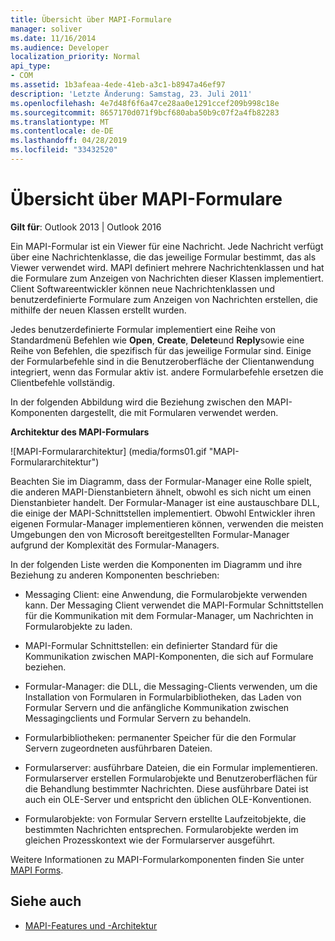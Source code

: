 ```yaml
---
title: Übersicht über MAPI-Formulare
manager: soliver
ms.date: 11/16/2014
ms.audience: Developer
localization_priority: Normal
api_type:
- COM
ms.assetid: 1b3afeaa-4ede-41eb-a3c1-b8947a46ef97
description: 'Letzte Änderung: Samstag, 23. Juli 2011'
ms.openlocfilehash: 4e7d48f6f6a47ce28aa0e1291ccef209b998c18e
ms.sourcegitcommit: 8657170d071f9bcf680aba50b9c07f2a4fb82283
ms.translationtype: MT
ms.contentlocale: de-DE
ms.lasthandoff: 04/28/2019
ms.locfileid: "33432520"
---
```

# <a name="mapi-forms-overview"></a>Übersicht über MAPI-Formulare
  
**Gilt für**: Outlook 2013 | Outlook 2016 
  
Ein MAPI-Formular ist ein Viewer für eine Nachricht. Jede Nachricht verfügt über eine Nachrichtenklasse, die das jeweilige Formular bestimmt, das als Viewer verwendet wird. MAPI definiert mehrere Nachrichtenklassen und hat die Formulare zum Anzeigen von Nachrichten dieser Klassen implementiert. Client Softwareentwickler können neue Nachrichtenklassen und benutzerdefinierte Formulare zum Anzeigen von Nachrichten erstellen, die mithilfe der neuen Klassen erstellt wurden.
  
Jedes benutzerdefinierte Formular implementiert eine Reihe von Standardmenü Befehlen wie **Open**, **Create**, **Delete**und **Reply**sowie eine Reihe von Befehlen, die spezifisch für das jeweilige Formular sind. Einige der Formularbefehle sind in die Benutzeroberfläche der Clientanwendung integriert, wenn das Formular aktiv ist. andere Formularbefehle ersetzen die Clientbefehle vollständig. 
  
In der folgenden Abbildung wird die Beziehung zwischen den MAPI-Komponenten dargestellt, die mit Formularen verwendet werden. 
  
**Architektur des MAPI-Formulars**
  
![MAPI-Formulararchitektur] (media/forms01.gif "MAPI-Formulararchitektur")
  
Beachten Sie im Diagramm, dass der Formular-Manager eine Rolle spielt, die anderen MAPI-Dienstanbietern ähnelt, obwohl es sich nicht um einen Dienstanbieter handelt. Der Formular-Manager ist eine austauschbare DLL, die einige der MAPI-Schnittstellen implementiert. Obwohl Entwickler ihren eigenen Formular-Manager implementieren können, verwenden die meisten Umgebungen den von Microsoft bereitgestellten Formular-Manager aufgrund der Komplexität des Formular-Managers.
  
In der folgenden Liste werden die Komponenten im Diagramm und ihre Beziehung zu anderen Komponenten beschrieben:
  
- Messaging Client: eine Anwendung, die Formularobjekte verwenden kann. Der Messaging Client verwendet die MAPI-Formular Schnittstellen für die Kommunikation mit dem Formular-Manager, um Nachrichten in Formularobjekte zu laden.
    
- MAPI-Formular Schnittstellen: ein definierter Standard für die Kommunikation zwischen MAPI-Komponenten, die sich auf Formulare beziehen.
    
- Formular-Manager: die DLL, die Messaging-Clients verwenden, um die Installation von Formularen in Formularbibliotheken, das Laden von Formular Servern und die anfängliche Kommunikation zwischen Messagingclients und Formular Servern zu behandeln.
    
- Formularbibliotheken: permanenter Speicher für die den Formular Servern zugeordneten ausführbaren Dateien.
    
- Formularserver: ausführbare Dateien, die ein Formular implementieren. Formularserver erstellen Formularobjekte und Benutzeroberflächen für die Behandlung bestimmter Nachrichten. Diese ausführbare Datei ist auch ein OLE-Server und entspricht den üblichen OLE-Konventionen.
    
- Formularobjekte: von Formular Servern erstellte Laufzeitobjekte, die bestimmten Nachrichten entsprechen. Formularobjekte werden im gleichen Prozesskontext wie der Formularserver ausgeführt.
    
Weitere Informationen zu MAPI-Formularkomponenten finden Sie unter [MAPI Forms](mapi-forms.md).
  
## <a name="see-also"></a>Siehe auch

- [MAPI-Features und -Architektur](mapi-features-and-architecture.md)

